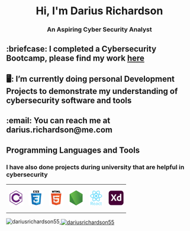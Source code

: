 <h1 align="center">Hi, I'm Darius Richardson</h1>
<h3 align="center">An Aspiring Cyber Security Analyst</h3>

<h2>:briefcase: I completed a Cybersecurity Bootcamp, please find my work <a href="https://github.com/dariusrichardson55/CyberSecurity-Bootcamp" target="blank">here</h2></a>

<h2>🖥️: I’m currently doing personal Development Projects to demonstrate my understanding of cybersecurity software and tools</h2>

<h2>:email: You can reach me at darius.richardson@me.com</h2>

<h2 align="left">Programming Languages and Tools</h2>
<h3>I have also done projects during university that are helpful in cybersecurity</h3>

 <!-- C#  --> 
<table width="99%">
 <tr>
  <a href="https://www.w3schools.com/css" target="C#"> 
   <td><p align="center"><img src="https://github.com/devicons/devicon/blob/master/icons/csharp/csharp-line.svg" alt="csharp" width="40" height="40"/> <a href="https://www.w3schools.com/cs" target="_blank"></a>
  

  <!-- CSS3  --> 
<a href="https://www.w3schools.com/css" target="_blank"> 
 <td><p align="center"><img  src="https://github.com/devicons/devicon/blob/master/icons/css3/css3-original-wordmark.svg" alt="CSS3" width="40" height="40"/></a>

 
<!-- HTML5  --> 
<a href="https://www.w3schools.com/html/default.asp" target="_blank"> 
 <td><p align="center"><img src="https://github.com/devicons/devicon/blob/master/icons/html5/html5-original-wordmark.svg" alt="HTML5" width="40" height="40"/></a></p></td>

<!-- Node.js  --> 
<a href="https://nodejs.org/en/about" target="_blank"> 
 <td><p align="center"><img src="https://github.com/devicons/devicon/blob/master/icons/nodejs/nodejs-original.svg" alt="Node.js" width="40" height="40"/></a></p></td>


<!-- React --> 
<a href="https://nodejs.org/en/about" target="_blank"> 
 <td><p align="center"><img src="https://github.com/devicons/devicon/blob/master/icons/react/react-original-wordmark.svg" alt="React" width="40" height="40"/></a></p></td>


<!-- Adobe Design --> 
 <a href="https://www.adobe.com/products/xd.html" target="_blank"> 
 <td><p align="center"><img src="https://github.com/devicons/devicon/blob/master/icons/xd/xd-plain.svg" alt="Adobe Design" width="40" height="40"/></a></p</td>
</tr>
</table>

<p><img align="left" src="https://github-readme-stats.vercel.app/api/top-langs?username=dariusrichardson55&show_icons=true&locale=en&layout=compact" alt="dariusrichardson55" /></p>

<p>&nbsp;<img align="center" src="https://github-readme-stats.vercel.app/api?username=dariusrichardson55&show_icons=true&locale=en" alt="dariusrichardson55" /></p>
